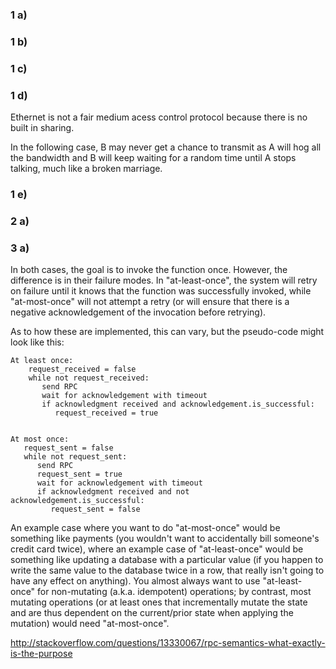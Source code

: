 ### 1 a)

### 1 b)

### 1 c)

### 1 d)

Ethernet is not a fair medium acess control protocol because there is no built in sharing.

In the following case, B may never get a chance to transmit as A will hog all the bandwidth and B will keep waiting for a random time until A stops talking, much like a broken marriage.

### 1 e)

### 2 a)

### 3 a)

In both cases, the goal is to invoke the function once. However, the difference is in their failure modes. In "at-least-once", the system will retry on failure until it knows that the function was successfully invoked, while "at-most-once" will not attempt a retry (or will ensure that there is a negative acknowledgement of the invocation before retrying).

As to how these are implemented, this can vary, but the pseudo-code might look like this:
```
At least once:
    request_received = false
    while not request_received:
       send RPC
       wait for acknowledgement with timeout
       if acknowledgment received and acknowledgement.is_successful:
          request_received = true


At most once:
   request_sent = false
   while not request_sent:
      send RPC
      request_sent = true
      wait for acknowledgement with timeout
      if acknowledgment received and not acknowledgement.is_successful:
         request_sent = false
```
An example case where you want to do "at-most-once" would be something like payments (you wouldn't want to accidentally bill someone's credit card twice), where an example case of "at-least-once" would be something like updating a database with a particular value (if you happen to write the same value to the database twice in a row, that really isn't going to have any effect on anything). You almost always want to use "at-least-once" for non-mutating (a.k.a. idempotent) operations; by contrast, most mutating operations (or at least ones that incrementally mutate the state and are thus dependent on the current/prior state when applying the mutation) would need "at-most-once".

http://stackoverflow.com/questions/13330067/rpc-semantics-what-exactly-is-the-purpose
